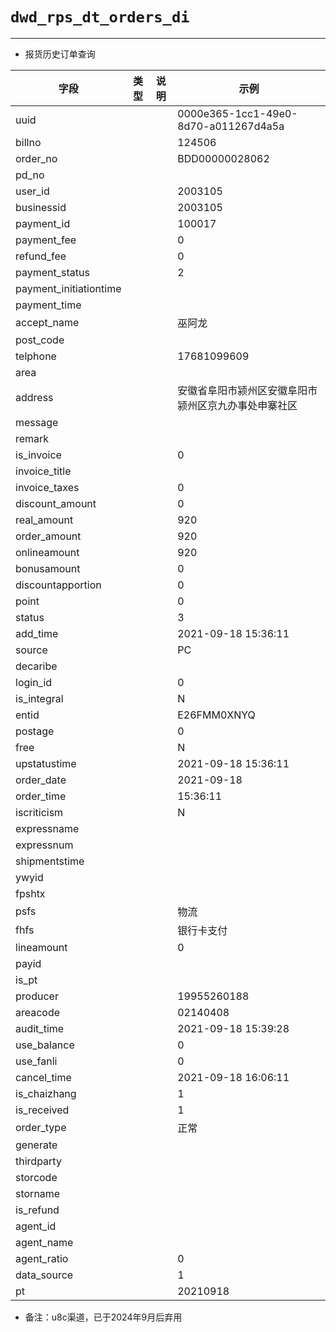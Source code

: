 # `dwd_rps_dt_orders_di`

---

- 报货历史订单查询


| 字段                   | 类型 | 说明 | 示例                                                 |
| ---------------------- | ---- | ---- | ---------------------------------------------------- |
| uuid                   |      |      | 0000e365-1cc1-49e0-8d70-a011267d4a5a                 |
| billno                 |      |      | 124506                                               |
| order_no               |      |      | BDD00000028062                                       |
| pd_no                  |      |      |                                                      |
| user_id                |      |      | 2003105                                              |
| businessid             |      |      | 2003105                                              |
| payment_id             |      |      | 100017                                               |
| payment_fee            |      |      | 0                                                    |
| refund_fee             |      |      | 0                                                    |
| payment_status         |      |      | 2                                                    |
| payment_initiationtime |      |      |                                                      |
| payment_time           |      |      |                                                      |
| accept_name            |      |      | 巫阿龙                                               |
| post_code              |      |      |                                                      |
| telphone               |      |      | 17681099609                                          |
| area                   |      |      |                                                      |
| address                |      |      | 安徽省阜阳市颍州区安徽阜阳市颍州区京九办事处申寨社区 |
| message                |      |      |                                                      |
| remark                 |      |      |                                                      |
| is_invoice             |      |      | 0                                                    |
| invoice_title          |      |      |                                                      |
| invoice_taxes          |      |      | 0                                                    |
| discount_amount        |      |      | 0                                                    |
| real_amount            |      |      | 920                                                  |
| order_amount           |      |      | 920                                                  |
| onlineamount           |      |      | 920                                                  |
| bonusamount            |      |      | 0                                                    |
| discountapportion      |      |      | 0                                                    |
| point                  |      |      | 0                                                    |
| status                 |      |      | 3                                                    |
| add_time               |      |      | 2021-09-18 15:36:11                                  |
| source                 |      |      | PC                                                   |
| decaribe               |      |      |                                                      |
| login_id               |      |      | 0                                                    |
| is_integral            |      |      | N                                                    |
| entid                  |      |      | E26FMM0XNYQ                                          |
| postage                |      |      | 0                                                    |
| free                   |      |      | N                                                    |
| upstatustime           |      |      | 2021-09-18 15:36:11                                  |
| order_date             |      |      | 2021-09-18                                           |
| order_time             |      |      | 15:36:11                                             |
| iscriticism            |      |      | N                                                    |
| expressname            |      |      |                                                      |
| expressnum             |      |      |                                                      |
| shipmentstime          |      |      |                                                      |
| ywyid                  |      |      |                                                      |
| fpshtx                 |      |      |                                                      |
| psfs                   |      |      | 物流                                                 |
| fhfs                   |      |      | 银行卡支付                                           |
| lineamount             |      |      | 0                                                    |
| payid                  |      |      |                                                      |
| is_pt                  |      |      |                                                      |
| producer               |      |      | 19955260188                                          |
| areacode               |      |      | 02140408                                             |
| audit_time             |      |      | 2021-09-18 15:39:28                                  |
| use_balance            |      |      | 0                                                    |
| use_fanli              |      |      | 0                                                    |
| cancel_time            |      |      | 2021-09-18 16:06:11                                  |
| is_chaizhang           |      |      | 1                                                    |
| is_received            |      |      | 1                                                    |
| order_type             |      |      | 正常                                                 |
| generate               |      |      |                                                      |
| thirdparty             |      |      |                                                      |
| storcode               |      |      |                                                      |
| storname               |      |      |                                                      |
| is_refund              |      |      |                                                      |
| agent_id               |      |      |                                                      |
| agent_name             |      |      |                                                      |
| agent_ratio            |      |      | 0                                                    |
| data_source            |      |      | 1                                                    |
| pt                     |      |      | 20210918                                             |

- 备注：u8c渠道，已于2024年9月后弃用
